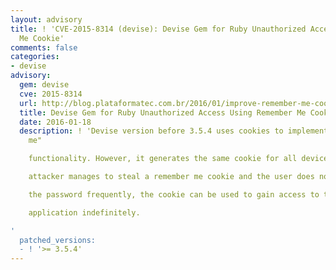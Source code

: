 ```yaml
---
layout: advisory
title: ! 'CVE-2015-8314 (devise): Devise Gem for Ruby Unauthorized Access Using Remember
  Me Cookie'
comments: false
categories:
- devise
advisory:
  gem: devise
  cve: 2015-8314
  url: http://blog.plataformatec.com.br/2016/01/improve-remember-me-cookie-expiration-in-devise/
  title: Devise Gem for Ruby Unauthorized Access Using Remember Me Cookie
  date: 2016-01-18
  description: ! 'Devise version before 3.5.4 uses cookies to implement a "Remember
    me"

    functionality. However, it generates the same cookie for all devices. If an

    attacker manages to steal a remember me cookie and the user does not change

    the password frequently, the cookie can be used to gain access to the

    application indefinitely.

'
  patched_versions:
  - ! '>= 3.5.4'
---
```


